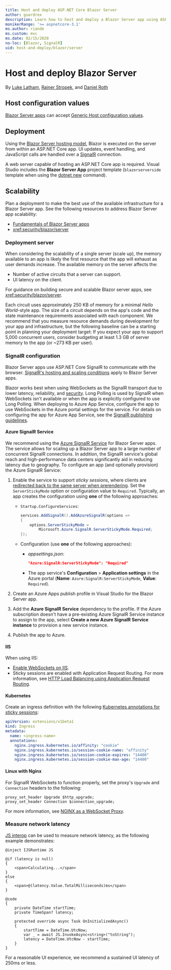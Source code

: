 ```yaml
---
title: Host and deploy ASP.NET Core Blazor Server
author: guardrex
description: Learn how to host and deploy a Blazor Server app using ASP.NET Core.
monikerRange: '>= aspnetcore-3.1'
ms.author: riande
ms.custom: mvc
ms.date: 02/15/2020
no-loc: [Blazor, SignalR]
uid: host-and-deploy/blazor/server
---
```

# Host and deploy Blazor Server

By [Luke Latham](https://github.com/guardrex), [Rainer Stropek](https://www.timecockpit.com), and [Daniel Roth](https://github.com/danroth27)

## Host configuration values

[Blazor Server apps](xref:blazor/hosting-models#blazor-server) can accept [Generic Host configuration values](xref:fundamentals/host/generic-host#host-configuration).

## Deployment

Using the [Blazor Server hosting model](xref:blazor/hosting-models#blazor-server), Blazor is executed on the server from within an ASP.NET Core app. UI updates, event handling, and JavaScript calls are handled over a [SignalR](xref:signalr/introduction) connection.

A web server capable of hosting an ASP.NET Core app is required. Visual Studio includes the **Blazor Server App** project template (`blazorserverside` template when using the [dotnet new](/dotnet/core/tools/dotnet-new) command).

## Scalability

Plan a deployment to make the best use of the available infrastructure for a Blazor Server app. See the following resources to address Blazor Server app scalability:

* [Fundamentals of Blazor Server apps](xref:blazor/hosting-models#blazor-server)
* <xref:security/blazor/server>

### Deployment server

When considering the scalability of a single server (scale up), the memory available to an app is likely the first resource that the app will exhaust as user demands increase. The available memory on the server affects the:

* Number of active circuits that a server can support.
* UI latency on the client.

For guidance on building secure and scalable Blazor server apps, see <xref:security/blazor/server>.

Each circuit uses approximately 250 KB of memory for a minimal *Hello World*-style app. The size of a circuit depends on the app's code and the state maintenance requirements associated with each component. We recommend that you measure resource demands during development for your app and infrastructure, but the following baseline can be a starting point in planning your deployment target: If you expect your app to support 5,000 concurrent users, consider budgeting at least 1.3 GB of server memory to the app (or ~273 KB per user).

### SignalR configuration

Blazor Server apps use ASP.NET Core SignalR to communicate with the browser. [SignalR's hosting and scaling conditions](xref:signalr/publish-to-azure-web-app) apply to Blazor Server apps.

Blazor works best when using WebSockets as the SignalR transport due to lower latency, reliability, and [security](xref:signalr/security). Long Polling is used by SignalR when WebSockets isn't available or when the app is explicitly configured to use Long Polling. When deploying to Azure App Service, configure the app to use WebSockets in the Azure portal settings for the service. For details on configuring the app for Azure App Service, see the [SignalR publishing guidelines](xref:signalr/publish-to-azure-web-app).

#### Azure SignalR Service

We recommend using the [Azure SignalR Service](/azure/azure-signalr) for Blazor Server apps. The service allows for scaling up a Blazor Server app to a large number of concurrent SignalR connections. In addition, the SignalR service's global reach and high-performance data centers significantly aid in reducing latency due to geography. To configure an app (and optionally provision) the Azure SignalR Service:

1. Enable the service to support *sticky sessions*, where clients are [redirected back to the same server when prerendering](xref:blazor/hosting-models#connection-to-the-server). Set the `ServerStickyMode` option or configuration value to `Required`. Typically, an app creates the configuration using **one** of the following approaches:

   * `Startup.ConfigureServices`:
  
     ```csharp
     services.AddSignalR().AddAzureSignalR(options =>
     {
         options.ServerStickyMode = 
             Microsoft.Azure.SignalR.ServerStickyMode.Required;
     });
     ```

   * Configuration (use **one** of the following approaches):
  
     * *appsettings.json*:

       ```json
       "Azure:SignalR:ServerStickyMode": "Required"
       ```

     * The app service's **Configuration** > **Application settings** in the Azure portal (**Name**: `Azure:SignalR:ServerStickyMode`, **Value**: `Required`).

1. Create an Azure Apps publish profile in Visual Studio for the Blazor Server app.
1. Add the **Azure SignalR Service** dependency to the profile. If the Azure subscription doesn't have a pre-existing Azure SignalR Service instance to assign to the app, select **Create a new Azure SignalR Service instance** to provision a new service instance.
1. Publish the app to Azure.

#### IIS

When using IIS:

* [Enable WebSockets on IIS](xref:fundamentals/websockets#enabling-websockets-on-iis).
* Sticky sessions are enabled with Application Request Routing. For more information, see [HTTP Load Balancing using Application Request Routing](/iis/extensions/configuring-application-request-routing-arr/http-load-balancing-using-application-request-routing).

#### Kubernetes

Create an ingress definition with the following [Kubernetes annotations for sticky sessions](https://kubernetes.github.io/ingress-nginx/examples/affinity/cookie/):

```yaml
apiVersion: extensions/v1beta1
kind: Ingress
metadata:
  name: <ingress-name>
  annotations:
    nginx.ingress.kubernetes.io/affinity: "cookie"
    nginx.ingress.kubernetes.io/session-cookie-name: "affinity"
    nginx.ingress.kubernetes.io/session-cookie-expires: "14400"
    nginx.ingress.kubernetes.io/session-cookie-max-age: "14400"
```

#### Linux with Nginx

For SignalR WebSockets to function properly, set the proxy's `Upgrade` and `Connection` headers to the following:

```
proxy_set_header Upgrade $http_upgrade;
proxy_set_header Connection $connection_upgrade;
```

For more information, see [NGINX as a WebSocket Proxy](https://www.nginx.com/blog/websocket-nginx/).

### Measure network latency

[JS interop](xref:blazor/javascript-interop) can be used to measure network latency, as the following example demonstrates:

```razor
@inject IJSRuntime JS

@if (latency is null)
{
    <span>Calculating...</span>
}
else
{
    <span>@(latency.Value.TotalMilliseconds)ms</span>
}

@code
{
    private DateTime startTime;
    private TimeSpan? latency;

    protected override async Task OnInitializedAsync()
    {
        startTime = DateTime.UtcNow;
        var _ = await JS.InvokeAsync<string>("toString");
        latency = DateTime.UtcNow - startTime;
    }
}
```

For a reasonable UI experience, we recommend a sustained UI latency of 250ms or less.
